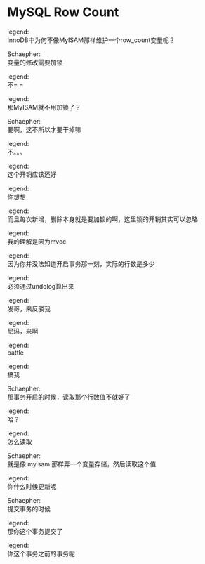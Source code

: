 # MySQL Row Count


legend:  
InnoDB中为何不像MyISAM那样维护一个row_count变量呢？


Schaepher:  
变量的修改需要加锁

legend:  
不= =

legend:  
那MyISAM就不用加锁了？

Schaepher:  
要啊，这不所以才要干掉嘛

legend:  
不。。。

legend:  
这个开销应该还好

legend:  
你想想

legend:  
而且每次新增，删除本身就是要加锁的啊，这里锁的开销其实可以忽略

legend:  
我的理解是因为mvcc

legend:  
因为你并没法知道开启事务那一刻，实际的行数是多少

legend:  
必须通过undolog算出来

legend:  
发哥，来反驳我

legend:  
尼玛，来啊

legend:  
battle

legend:  
搞我

Schaepher:  
那事务开启的时候，读取那个行数值不就好了

legend:  
哈？

legend:  
怎么读取

Schaepher:  
就是像 myisam 那样弄一个变量存储，然后读取这个值

legend:  
你什么时候更新呢

Schaepher:  
提交事务的时候

legend:  
那你这个事务提交了

legend:  
你这个事务之前的事务呢

